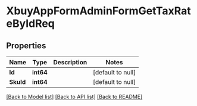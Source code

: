 # XbuyAppFormAdminFormGetTaxRateByIdReq

## Properties
Name | Type | Description | Notes
------------ | ------------- | ------------- | -------------
**Id** | **int64** |  | [default to null]
**SkuId** | **int64** |  | [default to null]

[[Back to Model list]](../README.md#documentation-for-models) [[Back to API list]](../README.md#documentation-for-api-endpoints) [[Back to README]](../README.md)

